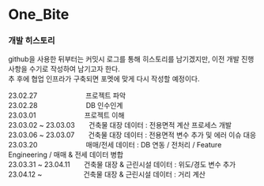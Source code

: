 # One_Bite

### 개발 히스토리

github을 사용한 뒤부터는 커밋시 로그를 통해 히스토리를 남기겠지만, 이전 개발 진행 사항을 수기로 작성하여 남기고자 한다.  
추 후에 협업 인프라가 구축되면 포멧에 맞게 다시 작성할 예정이다.

23.02.27　　　　　　　프로젝트 파악  
23.02.28　　　　　　　DB 인수인계  
23.03.01　　　　　　　프로젝트 이해  
23.03.02 ~ 23.03.03　　건축물 대장 데이터 : 전용면적 계산 프로세스 개발  
23.03.06 ~ 23.03.07　　건축물 대장 데이터 : 전용면적 변수 추가 및 에러 이슈 대응  
23.03.20　　　　　　　매매/전세 데이터   : DB 연동 / 전처리 / Feature Engineering / 매매 & 전세 데이터 병합  
23.03.31 ~ 23.04.11　　건축물 대장 & 근린시설 데이터 : 위도/경도 변수 추가  
23.04.12 ~　　　　　　건축물 대장 & 근린시설 데이터 : 거리 계산 
